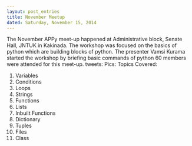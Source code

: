 ```yaml
---
layout: post_entries
title: November Meetup
dated: Saturday, November 15, 2014
---
```


The November APPy meet-up happened at Administrative block, Senate Hall, JNTUK in Kakinada.
The workshop was focused on the basics of python which are building blocks of python. The presenter Vamsi Kurama started the workshop by briefing basic commands of python 60 members were attended for this meet-up.
tweets:
Pics:
Topics Covered:
1) Variables
2) Conditions
3) Loops
4) Strings
5) Functions
6) Lists
7) Inbuilt Functions
8) Dictionary
9) Tuples
10) Files
11) Class
